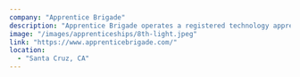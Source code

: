 ```yaml
---
company: "Apprentice Brigade"
description: "Apprentice Brigade operates a registered technology apprenticeship program covering IT and software development, curating quality talent on the Central Coast of California."
image: "/images/apprenticeships/8th-light.jpeg"
link: "https://www.apprenticebrigade.com/"
location:
  - "Santa Cruz, CA"
---
```

